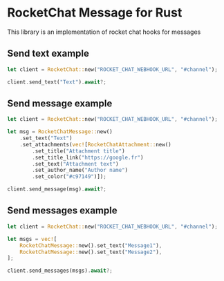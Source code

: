 # RocketChat Message for Rust
This library is an implementation of rocket chat hooks for messages

## Send text example

```rust
let client = RocketChat::new("ROCKET_CHAT_WEBHOOK_URL", "#channel");

client.send_text("Text").await?;
```

## Send message example

```rust
let client = RocketChat::new("ROCKET_CHAT_WEBHOOK_URL", "#channel");

let msg = RocketChatMessage::new()
    .set_text("Text")
    .set_attachments(vec![RocketChatAttachment::new()
        .set_title("Attachment title")
        .set_title_link("https://google.fr")
        .set_text("Attachment text")
        .set_author_name("Author name")
        .set_color("#c97149")]);

client.send_message(msg).await?;
```

## Send messages example

```rust
let client = RocketChat::new("ROCKET_CHAT_WEBHOOK_URL", "#channel");

let msgs = vec![
    RocketChatMessage::new().set_text("Message1"),
    RocketChatMessage::new().set_text("Message2"),
];

client.send_messages(msgs).await?;
```